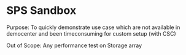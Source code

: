 # SPS Sandbox
Purpose: 
To quickly demonstrate use case which are not available in democenter and been timeconsuming for custom setup (with CSC)


Out of Scope: 
Any performance test  on Storage array 
